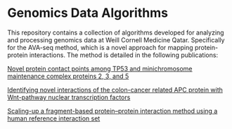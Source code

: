# Genomics Data Algorithms

This repository contains a collection of algorithms developed for analyzing and processing genomics data at Weill Cornell Medicine Qatar. Specifically for the AVA-seq method, which is a novel approach for mapping protein-protein interactions. The method is detailed in the following publications: 

[Novel protein contact points among TP53 and minichromosome maintenance complex proteins 2, 3, and 5](https://onlinelibrary.wiley.com/doi/10.1002/cam4.4805)

[Identifying novel interactions of the colon-cancer related APC protein with Wnt-pathway nuclear transcription factors](https://cancerci.biomedcentral.com/articles/10.1186/s12935-022-02799-1)

[Scaling-up a fragment-based protein–protein interaction method using a human reference interaction set](https://onlinelibrary.wiley.com/doi/10.1002/prot.26288)


